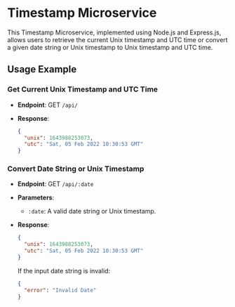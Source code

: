 # Timestamp Microservice

This Timestamp Microservice, implemented using Node.js and Express.js, allows users to retrieve the current Unix timestamp and UTC time or convert a given date string or Unix timestamp to Unix timestamp and UTC time.

## Usage Example

### Get Current Unix Timestamp and UTC Time

- **Endpoint**: GET `/api/`
- **Response**:

  ```json
  {
    "unix": 1643988253073,
    "utc": "Sat, 05 Feb 2022 10:30:53 GMT"
  }
  ```

### Convert Date String or Unix Timestamp

- **Endpoint**: GET `/api/:date`
- **Parameters**:
  - `:date`: A valid date string or Unix timestamp.
- **Response**:

  ```json
  {
    "unix": 1643988253073,
    "utc": "Sat, 05 Feb 2022 10:30:53 GMT"
  }
  ```

  If the input date string is invalid:

  ```json
  {
    "error": "Invalid Date"
  }
  ```
